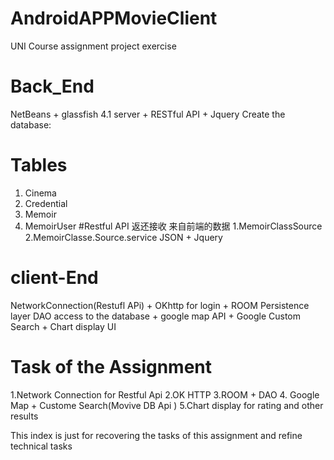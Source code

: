 # AndroidAPPMovieClient
UNI Course assignment project exercise

# Back_End
NetBeans + glassfish 4.1 server + RESTful API + Jquery 
Create the database:

# Tables 
1. Cinema 
2. Credential
3. Memoir 
4. MemoirUser
#Restful API 返还接收 来自前端的数据
 1.MemoirClassSource
 2.MemoirClasse.Source.service
 JSON  + Jquery
 
# client-End
NetworkConnection(Restufl APi) + OKhttp for login  +  ROOM Persistence layer DAO access to the database + google map API +  Google Custom Search + Chart display UI

# Task of the Assignment
1.Network Connection for Restful Api
2.OK HTTP
3.ROOM + DAO
4. Google Map + Custome Search(Movive DB Api )
5.Chart display  for rating and other results

This index is just for recovering the tasks of this assignment and refine technical tasks
